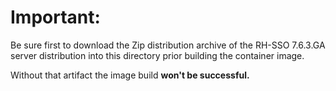 # Important:

Be sure first to download the Zip distribution archive of the RH-SSO 7.6.3.GA
server distribution into this directory prior building the container image.

Without that artifact the image build **won't be successful.**
